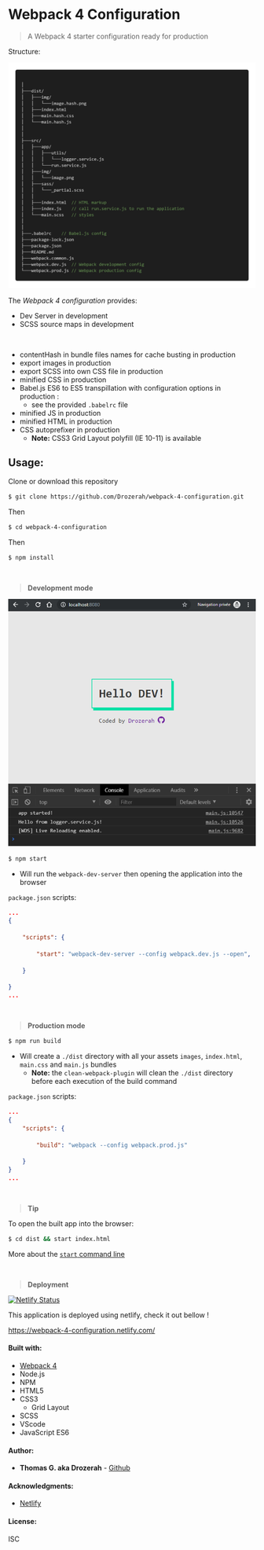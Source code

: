 # Webpack 4 Configuration

> A Webpack 4 starter configuration ready for production

Structure:

![structure](https://raw.githubusercontent.com/Drozerah/MyGitHubStorage/master/img/webpack-4-configuration/tree-structure.png)

The _Webpack 4 configuration_ provides:

- Dev Server in development
- SCSS source maps in development

<br>

- contentHash in bundle files names for cache busting in production
- export images in production
- export SCSS into own CSS file in production
- minified CSS in production
- Babel.js ES6 to ES5 transpillation with configuration options in production :
    - see the provided `.babelrc` file
- minified JS in production
- minified HTML in production
- CSS autoprefixer in production
    - __Note:__ CSS3 Grid Layout polyfill (IE 10-11) is available


## Usage:

Clone or download this repository
````bash
$ git clone https://github.com/Drozerah/webpack-4-configuration.git
````
Then
````bash
$ cd webpack-4-configuration
````
Then
````bash
$ npm install
````
<br>

> __Development mode__

![structure](https://raw.githubusercontent.com/Drozerah/MyGitHubStorage/master/img/webpack-4-configuration/app.png)

````bash
$ npm start
````
- Will run the `webpack-dev-server` then opening the application into the browser

`package.json` scripts:
````json
...
{

    "scripts": {

        "start": "webpack-dev-server --config webpack.dev.js --open",

    }

}
...
````
<br>

> __Production mode__

````bash
$ npm run build
````
- Will create a `./dist` directory with all your assets `images`, `index.html`, `main.css` and `main.js` bundles
    - __Note:__ the `clean-webpack-plugin` will clean the `./dist` directory before each execution of the build command

`package.json` scripts:
````json
...
{
    "scripts": {

        "build": "webpack --config webpack.prod.js"

    }
}
...
````
<br>

> __Tip__

To open the built app into the browser:

````bash
$ cd dist && start index.html
````
More about the [`start` command line](https://dwheeler.com/essays/open-files-urls.html)

<br>

> __Deployment__ 

[![Netlify Status](https://api.netlify.com/api/v1/badges/519f2b8c-31ff-44bc-8efe-deb72ca61e48/deploy-status)](https://app.netlify.com/sites/webpack-4-configuration/deploys)

This application is deployed using netlify, check it out bellow !

https://webpack-4-configuration.netlify.com/

#### Built with:

- [Webpack 4](https://webpack.js.org/)
- Node.js
- NPM
- HTML5
- CSS3
    - Grid Layout
- SCSS
- VScode
- JavaScript ES6

#### Author:

* **Thomas G. aka Drozerah** - [Github](https://github.com/Drozerah)

#### Acknowledgments:

- [Netlify](https://app.netlify.com)

#### License:

ISC





